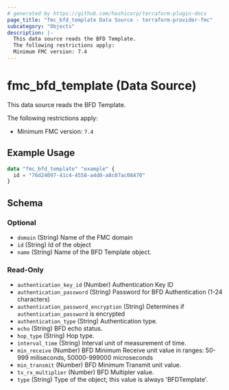 ```yaml
---
# generated by https://github.com/hashicorp/terraform-plugin-docs
page_title: "fmc_bfd_template Data Source - terraform-provider-fmc"
subcategory: "Objects"
description: |-
  This data source reads the BFD Template.
  The following restrictions apply:
  Minimum FMC version: 7.4
---
```


# fmc_bfd_template (Data Source)

This data source reads the BFD Template.

The following restrictions apply:
  - Minimum FMC version: `7.4`

## Example Usage

```terraform
data "fmc_bfd_template" "example" {
  id = "76d24097-41c4-4558-a4d0-a8c07ac08470"
}
```

<!-- schema generated by tfplugindocs -->
## Schema

### Optional

- `domain` (String) Name of the FMC domain
- `id` (String) Id of the object
- `name` (String) Name of the BFD Template object.

### Read-Only

- `authentication_key_id` (Number) Authentication Key ID
- `authentication_password` (String) Password for BFD Authentication (1-24 characters)
- `authentication_password_encryption` (String) Determines if `authentication_password` is encrypted
- `authentication_type` (String) Authentication type.
- `echo` (String) BFD echo status.
- `hop_type` (String) Hop type.
- `interval_time` (String) Interval unit of measurement of time.
- `min_receive` (Number) BFD Minimum Receive unit value in ranges: 50-999 miliseconds, 50000-999000 microseconds
- `min_transmit` (Number) BFD Minimum Transmit unit value.
- `tx_rx_multiplier` (Number) BFD Multipler value.
- `type` (String) Type of the object; this value is always 'BFDTemplate'.
